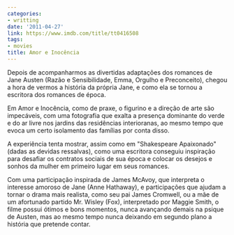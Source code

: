 ```yaml
---
categories:
- writting
date: '2011-04-27'
link: https://www.imdb.com/title/tt0416508
tags:
- movies
title: Amor e Inocência
---
```


Depois de acompanharmos as divertidas adaptações dos romances de Jane Austen (Razão e Sensibilidade, Emma, Orgulho e Preconceito), chegou a hora de vermos a história da própria Jane, e como ela se tornou a escritora dos romances de época.

Em Amor e Inocência, como de praxe, o figurino e a direção de arte são impecáveis, com uma fotografia que exalta a presença dominante do verde e do ar livre nos jardins das residências interioranas, ao mesmo tempo que evoca um certo isolamento das famílias por conta disso.

A experiência tenta mostrar, assim como em "Shakespeare Apaixonado" (dadas as devidas ressalvas), como uma escritora conseguiu inspiração para desafiar os contratos sociais de sua época e colocar os desejos e sonhos da mulher em primeiro lugar em seus romances.

Com uma participação inspirada de James McAvoy, que interpreta o interesse amoroso de Jane (Anne Hathaway), e participações que ajudam a tornar o drama mais realista, como seu pai James Cromwell, ou a mãe de um afortunado partido Mr. Wisley (Fox), interpretado por Maggie Smith, o filme possui ótimos e bons momentos, nunca avançando demais na psique de Austen, mas ao mesmo tempo nunca deixando em segundo plano a história que pretende contar.